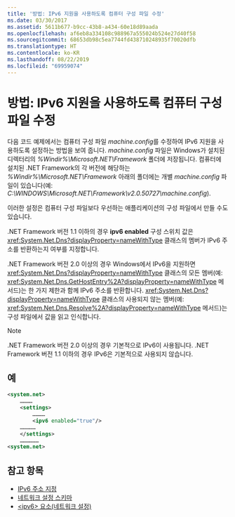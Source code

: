 ```yaml
---
title: '방법: IPv6 지원을 사용하도록 컴퓨터 구성 파일 수정'
ms.date: 03/30/2017
ms.assetid: 5611b677-b9cc-43b8-a434-60e18d89aada
ms.openlocfilehash: af6eb8a334108c988967a555024b524e27d40f58
ms.sourcegitcommit: 68653db98c5ea7744fd438710248935f70020dfb
ms.translationtype: HT
ms.contentlocale: ko-KR
ms.lasthandoff: 08/22/2019
ms.locfileid: "69959074"
---
```

# <a name="how-to-modify-the-computer-configuration-file-to-enable-ipv6-support"></a>방법: IPv6 지원을 사용하도록 컴퓨터 구성 파일 수정
다음 코드 예제에서는 컴퓨터 구성 파일 *machine.config*를 수정하여 IPv6 지원을 사용하도록 설정하는 방법을 보여 줍니다. *machine.config* 파일은 Windows가 설치된 디렉터리의 *%Windir%\Microsoft.NET\Framework* 폴더에 저장됩니다. 컴퓨터에 설치된 .NET Framework의 각 버전에 해당하는 *%Windir%\Microsoft.NET\Framework* 아래의 폴더에는 개별 *machine.config* 파일이 있습니다(예: *C:\WINDOWS\Microsoft.NET\Framework\v2.0.50727\machine.config*).  
  
 이러한 설정은 컴퓨터 구성 파일보다 우선하는 애플리케이션의 구성 파일에서 만들 수도 있습니다.  
  
 .NET Framework 버전 1.1 이하의 경우 **ipv6 enabled** 구성 스위치 값은 <xref:System.Net.Dns?displayProperty=nameWithType> 클래스의 멤버가 IPv6 주소를 반환하는지 여부를 지정합니다.  
  
 .NET Framework 버전 2.0 이상의 경우 Windows에서 IPv6을 지원하면 <xref:System.Net.Dns?displayProperty=nameWithType> 클래스의 모든 멤버(예: <xref:System.Net.Dns.GetHostEntry%2A?displayProperty=nameWithType> 메서드)는 한 가지 제한과 함께 IPv6 주소를 반환합니다. <xref:System.Net.Dns?displayProperty=nameWithType> 클래스의 사용되지 않는 멤버(예: <xref:System.Net.Dns.Resolve%2A?displayProperty=nameWithType> 메서드)는 구성 파일에서 값을 읽고 인식합니다.  
  
> [!NOTE]
> .NET Framework 버전 2.0 이상의 경우 기본적으로 IPv6이 사용됩니다. .NET Framework 버전 1.1 이하의 경우 IPv6은 기본적으로 사용되지 않습니다.  
  
## <a name="example"></a>예  
  
```xml  
<system.net>  
    …………  
    <settings>  
        …………  
        <ipv6 enabled="true"/>   
    ……………  
    </settings>  
    ………………  
<system.net>  
```  
  
## <a name="see-also"></a>참고 항목

- [IPv6 주소 지정](../../../docs/framework/network-programming/ipv6-addressing.md)
- [네트워크 설정 스키마](../../../docs/framework/configure-apps/file-schema/network/index.md)
- [\<ipv6> 요소(네트워크 설정)](../../../docs/framework/configure-apps/file-schema/network/ipv6-element-network-settings.md)
